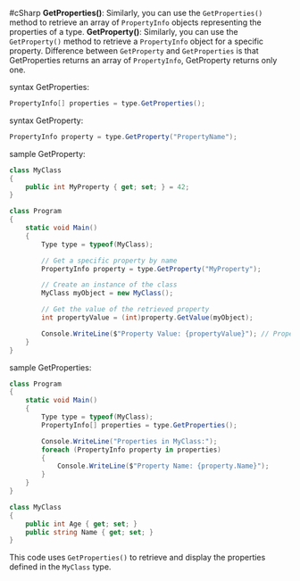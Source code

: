 #cSharp 
**GetProperties()**: Similarly, you can use the `GetProperties()` method to retrieve an array of `PropertyInfo` objects representing the properties of a type.
**GetProperty()**: Similarly, you can use the `GetProperty()` method to retrieve a `PropertyInfo` object for a specific property.
Difference between `GetProperty` and `GetProperties` is that GetProperties returns an array of `PropertyInfo`, GetProperty returns only one.

syntax GetProperties:
```c#
PropertyInfo[] properties = type.GetProperties();
```
syntax GetProperty:
```c#
PropertyInfo property = type.GetProperty("PropertyName");
```
sample GetProperty:
```c#
class MyClass
{
    public int MyProperty { get; set; } = 42;
}

class Program
{
    static void Main()
    {
        Type type = typeof(MyClass);

        // Get a specific property by name
        PropertyInfo property = type.GetProperty("MyProperty");

        // Create an instance of the class
        MyClass myObject = new MyClass();

        // Get the value of the retrieved property
        int propertyValue = (int)property.GetValue(myObject);

        Console.WriteLine($"Property Value: {propertyValue}"); // Property Value: 42
    }
}
```
sample GetProperties:
```c#
class Program
{
    static void Main()
    {
        Type type = typeof(MyClass);
        PropertyInfo[] properties = type.GetProperties();

        Console.WriteLine("Properties in MyClass:");
        foreach (PropertyInfo property in properties)
        {
            Console.WriteLine($"Property Name: {property.Name}");
        }
    }
}

class MyClass
{
    public int Age { get; set; }
    public string Name { get; set; }
}
```
This code uses `GetProperties()` to retrieve and display the properties defined in the `MyClass` type.